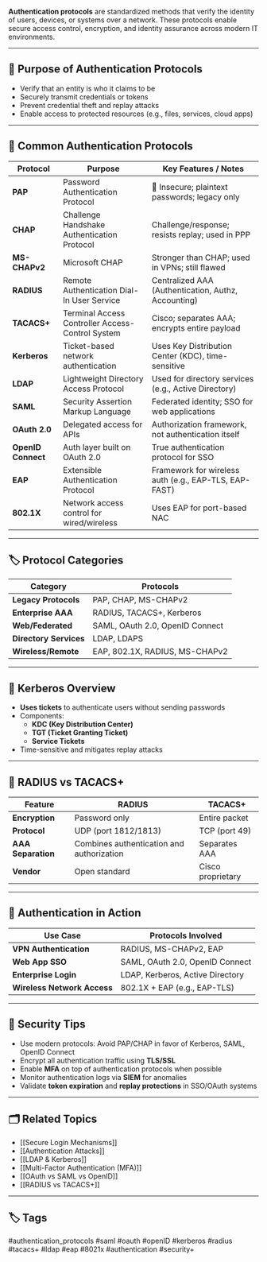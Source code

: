 **Authentication protocols** are standardized methods that verify the identity of users, devices, or systems over a network. These protocols enable secure access control, encryption, and identity assurance across modern IT environments.

---

## 🎯 Purpose of Authentication Protocols

- Verify that an entity is who it claims to be
- Securely transmit credentials or tokens
- Prevent credential theft and replay attacks
- Enable access to protected resources (e.g., files, services, cloud apps)

---

## 🔑 Common Authentication Protocols

| Protocol         | Purpose                                     | Key Features / Notes                             |
|------------------|---------------------------------------------|--------------------------------------------------|
| **PAP**          | Password Authentication Protocol            | 🔴 Insecure; plaintext passwords; legacy only     |
| **CHAP**         | Challenge Handshake Authentication Protocol | Challenge/response; resists replay; used in PPP  |
| **MS-CHAPv2**    | Microsoft CHAP                              | Stronger than CHAP; used in VPNs; still flawed   |
| **RADIUS**       | Remote Authentication Dial-In User Service  | Centralized AAA (Authentication, Authz, Accounting) |
| **TACACS+**      | Terminal Access Controller Access-Control System | Cisco; separates AAA; encrypts entire payload |
| **Kerberos**     | Ticket-based network authentication         | Uses Key Distribution Center (KDC), time-sensitive |
| **LDAP**         | Lightweight Directory Access Protocol       | Used for directory services (e.g., Active Directory) |
| **SAML**         | Security Assertion Markup Language          | Federated identity; SSO for web applications     |
| **OAuth 2.0**    | Delegated access for APIs                   | Authorization framework, not authentication itself |
| **OpenID Connect** | Auth layer built on OAuth 2.0              | True authentication protocol for SSO             |
| **EAP**          | Extensible Authentication Protocol          | Framework for wireless auth (e.g., EAP-TLS, EAP-FAST) |
| **802.1X**       | Network access control for wired/wireless   | Uses EAP for port-based NAC                      |

---

## 🏷️ Protocol Categories

| Category             | Protocols                                                  |
|----------------------|------------------------------------------------------------|
| **Legacy Protocols** | PAP, CHAP, MS-CHAPv2                                       |
| **Enterprise AAA**   | RADIUS, TACACS+, Kerberos                                  |
| **Web/Federated**    | SAML, OAuth 2.0, OpenID Connect                            |
| **Directory Services** | LDAP, LDAPS                                              |
| **Wireless/Remote**  | EAP, 802.1X, RADIUS, MS-CHAPv2                              |

---

## 🧠 Kerberos Overview

- **Uses tickets** to authenticate users without sending passwords
- Components:
  - **KDC (Key Distribution Center)**
  - **TGT (Ticket Granting Ticket)**
  - **Service Tickets**
- Time-sensitive and mitigates replay attacks

---

## 🔐 RADIUS vs TACACS+

| Feature            | RADIUS                                 | TACACS+                             |
|--------------------|----------------------------------------|--------------------------------------|
| **Encryption**     | Password only                          | Entire packet                        |
| **Protocol**       | UDP (port 1812/1813)                   | TCP (port 49)                        |
| **AAA Separation** | Combines authentication and authorization | Separates AAA                       |
| **Vendor**         | Open standard                          | Cisco proprietary                    |

---

## 🧰 Authentication in Action

| Use Case                     | Protocols Involved                          |
|------------------------------|---------------------------------------------|
| **VPN Authentication**       | RADIUS, MS-CHAPv2, EAP                      |
| **Web App SSO**              | SAML, OAuth 2.0, OpenID Connect             |
| **Enterprise Login**         | LDAP, Kerberos, Active Directory            |
| **Wireless Network Access**  | 802.1X + EAP (e.g., EAP-TLS)                |

---

## 🔐 Security Tips

- Use modern protocols: Avoid PAP/CHAP in favor of Kerberos, SAML, OpenID Connect
- Encrypt all authentication traffic using **TLS/SSL**
- Enable **MFA** on top of authentication protocols when possible
- Monitor authentication logs via **SIEM** for anomalies
- Validate **token expiration** and **replay protections** in SSO/OAuth systems

---

## 🗂 Related Topics

- [[Secure Login Mechanisms]]
- [[Authentication Attacks]]
- [[LDAP & Kerberos]]
- [[Multi-Factor Authentication (MFA)]]
- [[OAuth vs SAML vs OpenID]]
- [[RADIUS vs TACACS+]]

---

## 🏷 Tags

#authentication_protocols #saml #oauth #openID #kerberos #radius #tacacs+ #ldap #eap #8021x #authentication #security+
